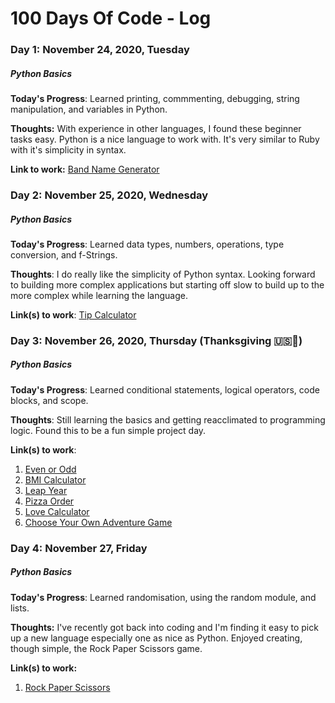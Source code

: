 # 100 Days Of Code - Log

### Day 1: November 24, 2020, Tuesday 
##### *Python Basics*

**Today's Progress**: Learned printing, commmenting, debugging, string manipulation, and variables in Python.

**Thoughts:** With experience in other languages, I found these beginner tasks easy. Python is a nice language to work with. It's very similar to Ruby with it's simplicity in syntax. 

**Link to work:** [Band Name Generator](projects/band_name_generator.py)

### Day 2: November 25, 2020, Wednesday
##### *Python Basics*

**Today's Progress**: Learned data types, numbers, operations, type conversion, and f-Strings.

**Thoughts**: I do really like the simplicity of Python syntax. Looking forward to building more complex applications but starting off slow to build up to the more complex while learning the language.

**Link(s) to work**: [Tip Calculator](projects/tip_calculator.py)

### Day 3: November 26, 2020, Thursday (Thanksgiving 🇺🇸🦃)
##### *Python Basics*

**Today's Progress**: Learned conditional statements, logical operators, code blocks, and scope.

**Thoughts**: Still learning the basics and getting reacclimated to programming logic. Found this to be a fun simple project day.

**Link(s) to work**: 
1. [Even or Odd](projects/even_or_odd.py)
2. [BMI Calculator](projects/bmi_calculator.py)
3. [Leap Year](projects/leap_year.py)
4. [Pizza Order](projects/pizza_order.py)
5. [Love Calculator](projects/love_calculator.py)
6. [Choose Your Own Adventure Game](projects/choose_your_own_adventure_game.py)

### Day 4: November 27, Friday
##### *Python Basics*

**Today's Progress**: Learned randomisation, using the random module, and lists.

**Thoughts:** I've recently got back into coding and I'm finding it easy to pick up a new language especially one as nice as Python. Enjoyed creating, though simple, the Rock Paper Scissors game. 

**Link(s) to work:**
1. [Rock Paper Scissors](projects/rock_paper_scissors.py)

<!-- ### Day 3: November 26, Thursday (Thanksgiving)

**Today's Progress**: I've gone through many exercises on FreeCodeCamp.

**Thoughts** I've recently started coding, and it's a great feeling when I finally solve an algorithm challenge after a lot of attempts and hours spent.

**Link(s) to work**
1. [Find the Longest Word in a String](https://www.freecodecamp.com/challenges/find-the-longest-word-in-a-string)
2. [Title Case a Sentence](https://www.freecodecamp.com/challenges/title-case-a-sentence) -->
